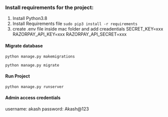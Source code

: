 ### Install requirements for the project:
1. Install Python3.8
2. Install Requirements file
   `sudo pip3 install -r requirements`
3. create .env file inside mac folder and add creadentials
    SECRET_KEY=xxx
    RAZORPAY_API_KEY=xxx
    RAZORPAY_API_SECRET=xxx

#### Migrate database
`python manage.py makemigrations`

```python manage.py migrate```

#### Run Project
`python manage.py runserver`

#### Admin access credentials
username: akash
password: Akash@123
